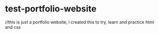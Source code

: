 # test-portfolio-website

//this is just a portfolio website, i created this to try, learn and practice html and css
